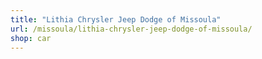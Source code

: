 ```yaml
---
title: "Lithia Chrysler Jeep Dodge of Missoula"
url: /missoula/lithia-chrysler-jeep-dodge-of-missoula/
shop: car
---
```

